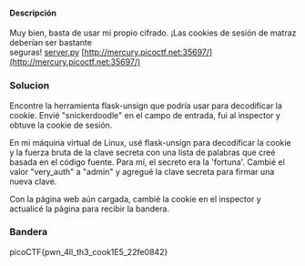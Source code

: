 #### Descripción

Muy bien, basta de usar mi propio cifrado. ¡Las cookies de sesión de matraz deberían ser bastante seguras! [server.py](https://mercury.picoctf.net/static/1e4bd835ad3e7fe776d49e7b8cc280c1/server.py) [http://mercury.picoctf.net:35697/](http://mercury.picoctf.net:35697/)
### Solucion
Encontre la herramienta flask-unsign que podría usar para decodificar la cookie. Envié "snickerdoodle" en el campo de entrada, fui al inspector y obtuve la cookie de sesión.

En mi máquina virtual de Linux, usé flask-unsign para decodificar la cookie y la fuerza bruta de la clave secreta con una lista de palabras que creé basada en el código fuente. Para mí, el secreto era la 'fortuna'. Cambié el valor "very_auth" a "admin" y agregué la clave secreta para firmar una nueva clave.

Con la página web aún cargada, cambié la cookie en el inspector y actualicé la página para recibir la bandera.

### Bandera
picoCTF{pwn_4ll_th3_cook1E5_22fe0842}